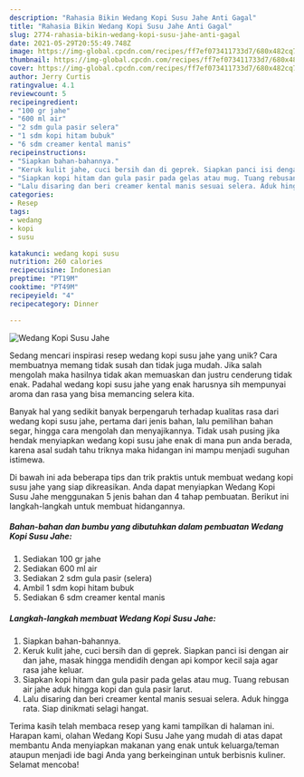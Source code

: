 ```yaml
---
description: "Rahasia Bikin Wedang Kopi Susu Jahe Anti Gagal"
title: "Rahasia Bikin Wedang Kopi Susu Jahe Anti Gagal"
slug: 2774-rahasia-bikin-wedang-kopi-susu-jahe-anti-gagal
date: 2021-05-29T20:55:49.748Z
image: https://img-global.cpcdn.com/recipes/ff7ef073411733d7/680x482cq70/wedang-kopi-susu-jahe-foto-resep-utama.jpg
thumbnail: https://img-global.cpcdn.com/recipes/ff7ef073411733d7/680x482cq70/wedang-kopi-susu-jahe-foto-resep-utama.jpg
cover: https://img-global.cpcdn.com/recipes/ff7ef073411733d7/680x482cq70/wedang-kopi-susu-jahe-foto-resep-utama.jpg
author: Jerry Curtis
ratingvalue: 4.1
reviewcount: 5
recipeingredient:
- "100 gr jahe"
- "600 ml air"
- "2 sdm gula pasir selera"
- "1 sdm kopi hitam bubuk"
- "6 sdm creamer kental manis"
recipeinstructions:
- "Siapkan bahan-bahannya."
- "Keruk kulit jahe, cuci bersih dan di geprek. Siapkan panci isi dengan air dan jahe, masak hingga mendidih dengan api kompor kecil saja agar rasa jahe keluar."
- "Siapkan kopi hitam dan gula pasir pada gelas atau mug. Tuang rebusan air jahe aduk hingga kopi dan gula pasir larut."
- "Lalu disaring dan beri creamer kental manis sesuai selera. Aduk hingga rata. Siap dinikmati selagi hangat."
categories:
- Resep
tags:
- wedang
- kopi
- susu

katakunci: wedang kopi susu 
nutrition: 260 calories
recipecuisine: Indonesian
preptime: "PT19M"
cooktime: "PT49M"
recipeyield: "4"
recipecategory: Dinner

---
```



![Wedang Kopi Susu Jahe](https://img-global.cpcdn.com/recipes/ff7ef073411733d7/680x482cq70/wedang-kopi-susu-jahe-foto-resep-utama.jpg)

Sedang mencari inspirasi resep wedang kopi susu jahe yang unik? Cara membuatnya memang tidak susah dan tidak juga mudah. Jika salah mengolah maka hasilnya tidak akan memuaskan dan justru cenderung tidak enak. Padahal wedang kopi susu jahe yang enak harusnya sih mempunyai aroma dan rasa yang bisa memancing selera kita.

Banyak hal yang sedikit banyak berpengaruh terhadap kualitas rasa dari wedang kopi susu jahe, pertama dari jenis bahan, lalu pemilihan bahan segar, hingga cara mengolah dan menyajikannya. Tidak usah pusing jika hendak menyiapkan wedang kopi susu jahe enak di mana pun anda berada, karena asal sudah tahu triknya maka hidangan ini mampu menjadi suguhan istimewa.




Di bawah ini ada beberapa tips dan trik praktis untuk membuat wedang kopi susu jahe yang siap dikreasikan. Anda dapat menyiapkan Wedang Kopi Susu Jahe menggunakan 5 jenis bahan dan 4 tahap pembuatan. Berikut ini langkah-langkah untuk membuat hidangannya.

<!--inarticleads1-->

##### Bahan-bahan dan bumbu yang dibutuhkan dalam pembuatan Wedang Kopi Susu Jahe:

1. Sediakan 100 gr jahe
1. Sediakan 600 ml air
1. Sediakan 2 sdm gula pasir (selera)
1. Ambil 1 sdm kopi hitam bubuk
1. Sediakan 6 sdm creamer kental manis




<!--inarticleads2-->

##### Langkah-langkah membuat Wedang Kopi Susu Jahe:

1. Siapkan bahan-bahannya.
1. Keruk kulit jahe, cuci bersih dan di geprek. Siapkan panci isi dengan air dan jahe, masak hingga mendidih dengan api kompor kecil saja agar rasa jahe keluar.
1. Siapkan kopi hitam dan gula pasir pada gelas atau mug. Tuang rebusan air jahe aduk hingga kopi dan gula pasir larut.
1. Lalu disaring dan beri creamer kental manis sesuai selera. Aduk hingga rata. Siap dinikmati selagi hangat.




Terima kasih telah membaca resep yang kami tampilkan di halaman ini. Harapan kami, olahan Wedang Kopi Susu Jahe yang mudah di atas dapat membantu Anda menyiapkan makanan yang enak untuk keluarga/teman ataupun menjadi ide bagi Anda yang berkeinginan untuk berbisnis kuliner. Selamat mencoba!
